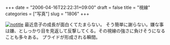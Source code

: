 +++
date = "2006-04-16T22:22:31+09:00"
draft = false
title = "視線"
categories = ["写真"]
slug = "1806"
+++

<a href="http://www.flickr.com/photos/h-b-k-r/129248264" target="_blank"><img src="http://static.flickr.com/53/129248264_73ec8834e2.jpg" class="photoen" alt="notitle"  /></a>
最近息子の成長が面白くてたまらない。
そう簡単に謝らない。嫌な事は嫌、としっかり目を見返して反撃してくる。その視線の強さに負けそうになることも多々ある。
プライドが形成される瞬間。
